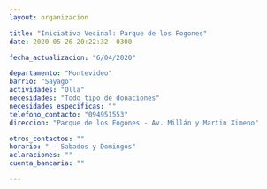 ```yaml
---
layout: organizacion

title: "Iniciativa Vecinal: Parque de los Fogones"
date: 2020-05-26 20:22:32 -0300

fecha_actualizacion: "6/04/2020"

departamento: "Montevideo"
barrio: "Sayago"
actividades: "Olla"
necesidades: "Todo tipo de donaciones"
necesidades_especificas: ""
telefono_contacto: "094951553"
direccion: "Parque de los Fogones - Av. Millán y Martin Ximeno"

otros_contactos: ""
horario: " - Sabados y Domingos"
aclaraciones: ""
cuenta_bancaria: ""

---
```

